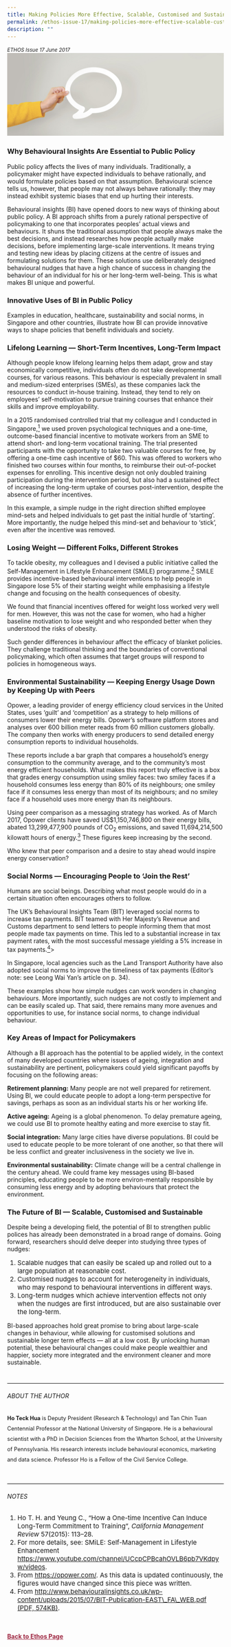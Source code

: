 ```yaml
---
title: Making Policies More Effective, Scalable, Customised and Sustainable
permalink: /ethos-issue-17/making-policies-more-effective-scalable-customised-and-sustainable/
description: ""
---
```

<style>

.back a
{
	color: #9f2943;
	font-weight: bold;
}

#banner img
{
	width:100%;
}
	
.author
{
border-bottom: 1px solid black;
margin-top:40px;
padding-bottom:30px;
border-top: 1px solid black;	

}

.author p {
	font-size: 0.9em;
	line-height:24px !important;
	}	

.break
{
   border-top: 1px solid  black;
   border-bottom: 1px solid black;
	 padding:20px;
	text-align:center;
	margin-top:50px;
}
	
.break1
{
font-family: Georgia;
	font-size:20px;
	font-style: italic;
	font-weight: bold;
}

.boxheader {
	color: white !important;
	}	

.containerbox {
	background-color: #B7C9E2;
	border-radius: 10px;
	padding: 5%;
	margin-top: 5%;
	
	}	

li {
	font-size: 15px !important;
	
	}	

</style>

<em><small>ETHOS Issue 17 June 2017</small></em>
<img src="/images/Landing_Banner_Images/banner_opinion.jpg">

  
<h3>Why Behavioural Insights Are Essential to Public Policy</h3>  
  
<p>Public policy affects the lives of many individuals. Traditionally, a policymaker might have expected individuals to behave rationally, and would formulate policies based on that assumption. Behavioural science tells us, however, that people may not always behave rationally: they may instead exhibit systemic biases that end up hurting their interests. </p>  
  
<p>Behavioural insights (BI) have opened doors to new ways of thinking about public policy. A BI approach shifts from a purely rational perspective of policymaking to one that incorporates peoples’ actual views and behaviours. It shuns the traditional assumption that people always make the best decisions, and instead researches how people actually make decisions, before implementing large-scale interventions. It means trying and testing new ideas by placing citizens at the centre of issues and formulating solutions for them. These solutions use deliberately designed behavioural nudges that have a high chance of success in changing the behaviour of an individual for his or her long-term well-being. This is what makes BI unique and powerful. </p>  
  
<h3>Innovative Uses of BI in Public Policy </h3>  
  
<p>Examples in education, healthcare, sustainability and social norms, in Singapore and other countries, illustrate how BI can provide innovative ways to shape policies that benefit individuals and society.</p>  
  
<h3>Lifelong Learning — Short-Term Incentives, Long-Term Impact </h3>  
  
<p>Although people know lifelong learning  helps them adapt, grow and stay economically competitive, individuals often do not take developmental courses, for various reasons. This behaviour is especially prevalent in small and medium-sized enterprises (SMEs), as these companies lack the resources to conduct in-house training. Instead, they tend to rely on employees’ self-motivation to pursue training courses that enhance their skills and improve employability. </p>  
  
<p>In a 2015 randomised controlled trial that my colleague and I conducted in Singapore,<a href="#endnotes-1"><sup>1</sup></a> we used proven psychological techniques and a one-time, outcome-based financial incentive to motivate workers from an SME to attend short- and long-term vocational training. The trial presented participants with the opportunity to take two valuable courses for free, by offering a one-time cash incentive of $60. This was offered to workers who finished two courses within four months, to reimburse their out-of-pocket expenses for enrolling. This incentive design not only doubled training participation during the intervention period, but also had a sustained effect of increasing the long-term uptake of courses post-intervention, despite the absence of further incentives. </p>  
  
<p>In this example, a simple nudge in the right direction shifted employee mind-sets and helped individuals to get past the initial hurdle of ‘starting’. More importantly, the nudge helped this mind-set and behaviour to ‘stick’, even after the incentive was removed.</p>  
  
<h3>Losing Weight — Different Folks, Different Strokes</h3>  
  
<p>To tackle obesity, my colleagues and I devised a public initiative called the Self-Management in Lifestyle Enhancement (SMiLE) programme.<a href="#endnotes-2"><sup>2</sup></a> SMiLE provides incentive-based behavioural interventions to help people in Singapore lose 5% of their starting weight while emphasising a lifestyle change and focusing on the health consequences of obesity. </p>  
  
<p>We found that financial incentives offered for weight loss worked very well for men. However, this was not the case for women, who had a higher baseline motivation to lose weight and who responded better when they understood the risks of obesity.</p>  
  
<p>Such gender differences in behaviour affect the efficacy of blanket policies. They challenge traditional thinking and the boundaries of conventional policymaking, which often assumes that target groups will respond to policies in homogeneous ways.</p>  
  
<h3>Environmental Sustainability — Keeping Energy Usage Down by Keeping Up with Peers</h3>  
  
<p>Opower, a leading provider of energy efficiency cloud services in the United States, uses ‘guilt’ and ‘competition’ as a strategy to help millions of consumers lower their energy bills. Opower’s  software platform stores and analyses over 600 billion meter reads from 60 million customers globally. The company then works with energy producers to send detailed energy consumption reports to individual households.</p>  
  
<p>These reports include a bar graph that compares a household’s energy consumption to the community average, and to the community’s most energy efficient households. What makes this report truly effective is a box that grades energy consumption using smiley faces: two smiley faces if a household consumes less energy than 80% of its neighbours; one smiley face if it consumes less energy than most of its neighbours; and no smiley face if a household uses more energy than its neighbours. </p>  
  
<p>Using peer comparison as a messaging strategy has worked. As of March 2017, Opower clients have saved US$1,150,746,800 on their energy bills, abated 13,299,477,900 pounds of CO<sub>2</sub> emissions, and saved 11,694,214,500 kilowatt hours of energy.<a href="#endnotes-3"><sup>3</sup></a> These figures keep increasing by the second. </p>  
  
<p>Who knew that peer comparison and a desire to stay ahead would inspire energy conservation?</p>  
  
<h3>Social Norms — Encouraging People to ‘Join the Rest’</h3>  
  
<p>Humans are social beings. Describing what most people would do in a certain situation often encourages others  to  follow. </p>  
  
<p>The UK’s Behavioural Insights Team (BIT) leveraged social norms to increase tax payments. BIT teamed with Her Majesty’s Revenue and Customs department to send letters to people informing them that most people made tax payments on time. This led to a substantial increase in tax payment rates, with the most successful message yielding a 5% increase in tax payments.<a href="#endnotes-4"><sup>4</sup></a>&gt;</p>  
  
<p>In Singapore, local agencies such as the Land Transport Authority have also adopted social norms to improve the timeliness of tax payments (Editor’s note: see Leong Wai Yan’s article  on p. 34).</p>  
  
<p>These examples show how simple nudges can work wonders in changing behaviours. More importantly, such nudges are not costly to implement and can be easily scaled up. That said, there remains many more avenues and opportunities to use, for instance social norms, to change individual behaviour.</p>  
  
<h3>Key Areas of Impact for Policymakers</h3>  
  
<p>Although a BI approach has the potential to be applied widely, in the context of many developed countries where issues of ageing, integration and sustainability are pertinent, policymakers could yield significant payoffs by focusing on the following areas:</p>  
  
<p><strong>Retirement planning:</strong> Many people  are not well prepared for retirement. Using BI, we could educate people to adopt a long-term perspective for savings, perhaps as soon as an individual starts his or her working life.</p>  
  
<p><strong>Active ageing:</strong> Ageing is a global phenomenon. To delay premature  ageing, we could use BI to promote  healthy eating and more exercise to  stay fit.</p>  
  
<p> <strong>Social integration:</strong> Many large cities have diverse populations. BI could be used to educate people to be more tolerant of one another, so that there will be less conflict and greater inclusiveness in the society we live in.</p>  
  
<p><strong>Environmental sustainability:</strong> Climate  change will be a central challenge in the century ahead. We could frame key messages using BI-based principles, educating people to be more environ-mentally responsible by consuming less energy and by adopting behaviours that protect the environment.</p>  
  
<h3>The Future of BI — Scalable, Customised and Sustainable </h3>  
  
<p>Despite being a developing field, the potential of BI to strengthen public polices has already been demonstrated in a broad range of domains. Going forward, researchers should delve deeper into studying three types of nudges:</p>  
  
<ol>  
<li>Scalable nudges that can easily be scaled up and rolled out to a large population at reasonable cost. </li>  
<li>Customised nudges to account for heterogeneity in individuals, who may respond to behavioural interventions in different ways. </li>  
<li>Long-term nudges which achieve intervention effects not only when the nudges are first introduced, but are also sustainable over the  long-term.</li>  
</ol>  
  
<p>BI-based approaches hold great promise to bring about large-scale changes in behaviour, while allowing for customised solutions and sustainable longer term effects — all at a low cost. By unlocking human potential, these behavioural changes could make people wealthier and happier, society more integrated and the environment cleaner and more sustainable. </p>  
  
<div class="author">  
  
<h6>ABOUT THE AUTHOR</h6>  
  
<p class="small-text"><strong>Ho Teck Hua</strong> is Deputy President (Research &amp; Technology) and Tan Chin Tuan Centennial Professor at the National University of Singapore. He is a behavioural scientist with a PhD in Decision Sciences from the Wharton School, at the University of Pennsylvania. His research interests include behavioural economics, marketing and data science. Professor Ho is a Fellow of the Civil Service College.</p>  
  
</div>  
  
<h6>NOTES</h6>  
  
<ol>  
<li id="endnotes-1" class="small-text">  
    Ho T. H. and Yeung C., “How a One-time Incentive Can Induce Long-Term Commitment to Training”,<em> California Management Review </em>57(2015): 113–28.  
    </li>  
<li id="endnotes-2" class="small-text">  
    For more details, see: SMiLE: Self-Management in Lifestyle Enhancement <a target="\_blank" href="https://www.youtube.com/channel/UCcpCPBcahOVLB6pb7VKdpyw/videos">https://www.youtube.com/channel/UCcpCPBcahOVLB6pb7VKdpyw/videos</a>.  
    </li>  
<li id="endnotes-3" class="small-text">  
    From <a target="\_blank" href="https://opower.com/">https://opower.com/</a>. As this data is updated continuously, the figures would have changed since this piece was written.  
    </li>  
<li id="endnotes-4" class="small-text">  
    From <a target="\_blank" href="http://www.behaviouralinsights.co.uk/wp-content/uploads/2015/07/BIT-Publication-EAST\_FA\_WEB.pdf">http://www.behaviouralinsights.co.uk/wp-content/uploads/2015/07/BIT-Publication-EAST\_FA\_WEB.pdf (PDF, 574KB)</a>.  
    </li>  
</ol>  
  






<br>
<br>	
<div class="back">
<a href="/ethos/">Back to Ethos Page</a>	
</div>